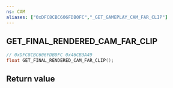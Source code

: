 ```yaml
---
ns: CAM
aliases: ["0xDFC8CBC606FDB0FC","_GET_GAMEPLAY_CAM_FAR_CLIP"]
---
```

## GET_FINAL_RENDERED_CAM_FAR_CLIP

```c
// 0xDFC8CBC606FDB0FC 0x46CB3A49
float GET_FINAL_RENDERED_CAM_FAR_CLIP();
```

## Return value
